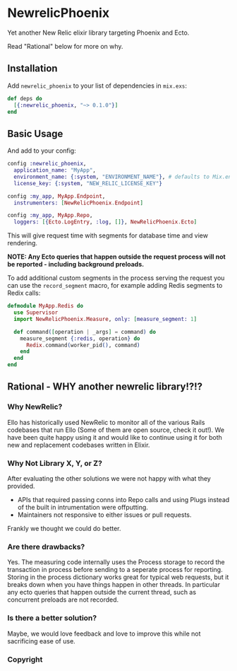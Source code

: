# NewrelicPhoenix

Yet another New Relic elixir library targeting Phoenix and Ecto.

Read "Rational" below for more on why.

## Installation

Add `newrelic_phoenix` to your list of dependencies in `mix.exs`:

```elixir
def deps do
  [{:newrelic_phoenix, "~> 0.1.0"}]
end
```

## Basic Usage

And add to your config:

```elixir
config :newrelic_phoenix,
  application_name: "MyApp",
  environment_name: {:system, "ENVIRONMENT_NAME"}, # defaults to Mix.env
  license_key: {:system, "NEW_RELIC_LICENSE_KEY"}

config :my_app, MyApp.Endpoint,
  instrumenters: [NewRelicPhoenix.Endpoint]

config :my_app, MyApp.Repo,
  loggers: [{Ecto.LogEntry, :log, []}, NewRelicPhoenix.Ecto]
```

This will give request time with segments for database time and view rendering.

**NOTE: Any Ecto queries that happen outside the request process will not be
reported - including background preloads.**

To add additional custom segments in the process serving the request you can
use the `record_segment` macro, for example adding Redis segments to Redix 
calls:

```elixir
defmodule MyApp.Redis do
  use Supervisor
  import NewRelicPhoenix.Measure, only: [measure_segment: 1]

  def command([operation | _args] = command) do
    measure_segment {:redis, operation} do
      Redix.command(worker_pid(), command)
    end
  end
end
```

## Rational - WHY another newrelic library!?!?

### Why NewRelic?

Ello has historically used NewRelic to monitor all of the various Rails
codebases that run Ello (Some of them are open source, check it out!). We have
been quite happy using it and would like to continue using it for both new and
replacement codebases written in Elixir.

### Why Not Library X, Y, or Z?

After evaluating the other solutions we were not happy with what they provided.

* APIs that required passing conns into Repo calls and using Plugs instead of the
built in intrumentation were offputting.
* Maintainers not responsive to either issues or pull requests.

Frankly we thought we could do better.

### Are there drawbacks?

Yes. The measuring code internally uses the Process storage to record the
transaction in process before sending to a seperate process for reporting.
Storing in the process dictionary works great for typical web requests, but it
breaks down when you have things happen in other threads. In particular any
ecto queries that happen outside the current thread, such as concurrent 
preloads are not recorded.

### Is there a better solution?

Maybe, we would love feedback and love to improve this while not sacrificing
ease of use.

### Copyright

